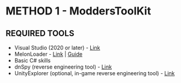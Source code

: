# METHOD 1 - ModdersToolKit

## REQUIRED TOOLS
- Visual Studio (2020 or later) - [Link](https://visualstudio.microsoft.com/downloads/)
- MelonLoader - [Link](https://github.com/LavaGang/MelonLoader) | [Guide](https://github.com/LavaGang/MelonLoader#how-to-manually-use-melonloader)
- Basic C# skills
- dnSpy (reverse engineering tool) - [Link](https://github.com/dnSpy/dnSpy)
- UnityExplorer (optional, in-game reverse engineering tool) - [Link](https://github.com/sinai-dev/UnityExplorer)

